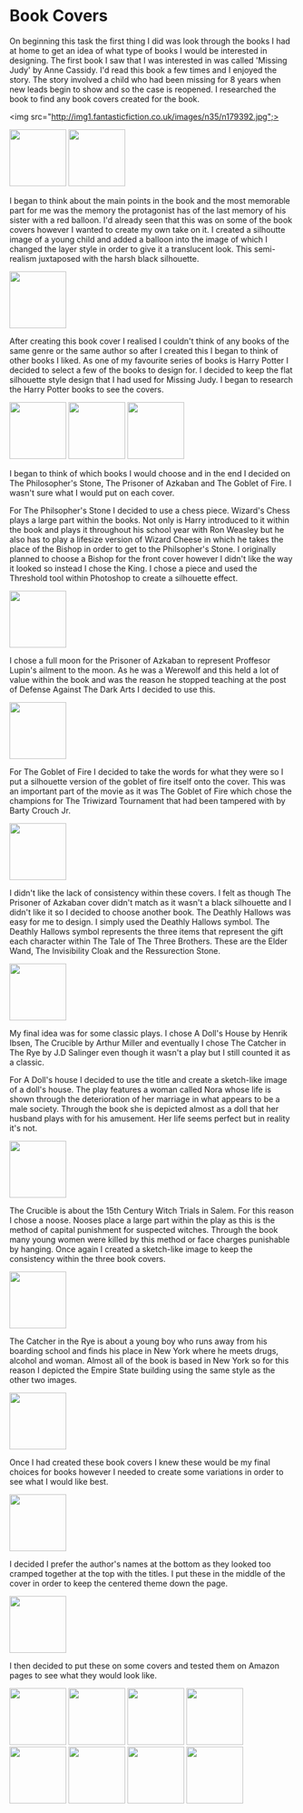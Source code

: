 
<style>

img {width:100px;}

</style>

# Book Covers

On beginning this task the first thing I did was look through the books I had at home to get an idea of what type of books I would be interested in designing.  The first book I saw that I was interested in was called 'Missing Judy' by Anne Cassidy. I'd read this book a few times and I enjoyed the story.  The story involved a child who had been missing for 8 years when new leads begin to show and so the case is reopened.  I researched the book to find any book covers created for the book.

<img src="http://img1.fantasticfiction.co.uk/images/n35/n179392.jpg";>

<img src="http://ecx.images-amazon.com/images/I/51g4pJqFtXL._SY344_BO1,204,203,200_.jpg">

<img src="http://d.gr-assets.com/books/1187733235l/1751325.jpg">

I began to think about the main points in the book and the most memorable part for me was the memory the protagonist has of the last memory of his sister with a red balloon.  I'd already seen that this was on some of the book covers however I wanted to create my own take on it.  I created a silhoutte image of a young child and added a balloon into the image of which I changed the layer style in order to give it a translucent look.  This semi-realism juxtaposed with the harsh black silhouette.  

<img src="http://i.imgur.com/A6z0Sg4.jpg">

After creating this book cover I realised I couldn't think of any books of the same genre or the same author so after I created this I began to think of other books I liked.  As one of my favourite series of books is Harry Potter I decided to select a few of the books to design for.  I decided to keep the flat silhouette style design that I had used for Missing Judy.  I began to research the Harry Potter books to see the covers.

<img src="https://victorsmoviereviews.files.wordpress.com/2011/07/harrypotterbookcovers-1-7.jpg">

<img src="http://2.bp.blogspot.com/-YwVI0Ae9WIQ/Udqf2kJo8_I/AAAAAAAABIg/haR-2gA_nmw/s1600/Harry+Potter.jpg">

<img src="https://encrypted-tbn2.gstatic.com/images?q=tbn:ANd9GcR--iwPZxibICsgpP-7Y9BXbs_bg8y9guK6C_GkLJyJnhypwdqSEg">

I began to think of which books I would choose and in the end I decided on The Philosopher's Stone, The Prisoner of Azkaban and The Goblet of Fire.  I wasn't sure what I would put on each cover.  

For The Philsopher's Stone I decided to use a chess piece.  Wizard's Chess plays a large part within the books.  Not only is Harry introduced to it within the book and plays it throughout his school year with Ron Weasley but he also has to play a lifesize version of Wizard Cheese in which he takes the place of the Bishop in order to get to the Philsopher's Stone.  I originally planned to choose a Bishop for the front cover however I didn't like the way it looked so instead I chose the King.  I chose a piece and used the Threshold tool within Photoshop to create a silhouette effect. 

<img src="http://i.imgur.com/QoKrpjI.jpg">

I chose a full moon for the Prisoner of Azkaban to represent Proffesor Lupin's ailment to the moon.  As he was a Werewolf and this held a lot of value within the book and was the reason he stopped teaching at the post of Defense Against The Dark Arts I decided to use this.  

<img src="http://i.imgur.com/BGgSEAQ.jpg">

For The Goblet of Fire I decided to take the words for what they were so I put a silhouette version of the goblet of fire itself onto the cover.  This was an important part of the movie as it was The Goblet of Fire which chose the champions for The Triwizard Tournament that had been tampered with by Barty Crouch Jr.

<img src="http://i.imgur.com/fiJlO7G.jpg">

I didn't like the lack of consistency within these covers.  I felt as though The Prisoner of Azkaban cover didn't match as it wasn't a black silhouette and I didn't like it so I decided to choose another book.   The Deathly Hallows was easy for me to design.  I simply used the Deathly Hallows symbol.  The Deathly Hallows symbol represents the three items that represent the gift each character within The Tale of The Three Brothers.  These are the Elder Wand, The Invisibility Cloak and the Ressurection Stone. 

<img src="http://i.imgur.com/PC3Ig0L.jpg">

My final idea was for some classic plays.  I chose A Doll's House by Henrik Ibsen, The Crucible by Arthur Miller and eventually I chose The Catcher in The Rye by J.D Salinger even though it wasn't a play but I still counted it as a classic.  


For A Doll's house I decided to use the title and create a sketch-like image of a doll's house.  The play features a woman called Nora whose life is shown through the deterioration of her marriage in what appears to be a male society.  Through the book she is depicted almost as a doll that her husband plays with for his amusement.  Her life seems perfect but in reality it's not.

<img src="http://i.imgur.com/Bxafdxq.jpg">

The Crucible is about the 15th Century Witch Trials in Salem.  For this reason I chose a noose.  Nooses place a large part within the play as this is the method of capital punishment for suspected witches.  Through the book many young women were killed by this method or face charges punishable by hanging.  Once again I created a sketch-like image to keep the consistency within the three book covers.  

<img src="http://i.imgur.com/oBbIW1w.jpg">

The Catcher in the Rye is about a young boy who runs away from his boarding school and finds his place in New York where he meets drugs, alcohol and woman.  Almost all of the book is based in New York so for this reason I depicted the Empire State building using the same style as the other two images.

<img src="http://i.imgur.com/Y7aYdC1.jpg">

Once I had created these book covers I knew these would be my final choices for books however I needed to create some variations in order to see what I would like best. 


<img src="http://postimg.org/image/gkfhh0c09/">

I decided I prefer the author's names at the bottom as they looked too cramped together at the top with the titles.  I put these in the middle of the cover in order to keep the centered theme down the page.  

<img src="http://i.imgur.com/94HQHxF.jpg">


I then decided to put these on some covers and tested them on Amazon pages to see what they would look like.  

<img src="http://i.imgur.com/2ngNYwr.jpg">
<img src="http://i.imgur.com/7E6fR0g.jpg">
<img src="http://i.imgur.com/gYWika0.jpg">
<img src="http://i.imgur.com/fp1lvBI.jpg">
<img src="http://i.imgur.com/ydT4GlO.jpg">
<img src="http://i.imgur.com/VG8eRxW.jpg">
<img src="">


<img src="">
